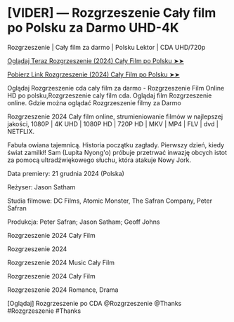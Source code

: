 # [VIDER] — Rozgrzeszenie Cały film po Polsku za Darmo UHD-4K
Rozgrzeszenie | Cały film za darmo | Polsku Lektor | CDA UHD/720p

<a href="https://love-4k.com/pl/movie/974453/rozgrzeszenie-gitcodepl"> Oglądaj Teraz Rozgrzeszenie (2024) Cały Film po Polsku ➤➤  </a>

<a href="https://love-4k.com/pl/movie/974453/rozgrzeszenie-gitcodepl"> Pobierz Link Rozgrzeszenie (2024) Cały Film po Polsku ➤➤ </a>

Oglądaj Rozgrzeszenie cda cały film za darmo - Rozgrzeszenie Film Online HD po polsku,Rozgrzeszenie caly film cda. Oglądaj film Rozgrzeszenie online. Gdzie można oglądać Rozgrzeszenie filmy za Darmo

Rozgrzeszenie 2024 Cały film online, strumieniowanie filmów w najlepszej jakości, 1080P | 4K UHD | 1080P HD | 720P HD | MKV | MP4 | FLV | dvd | NETFLIX.

Fabuła owiana tajemnicą. Historia początku zagłady. Pierwszy dzień, kiedy świat zamilkł! Sam (Lupita Nyong'o) próbuje przetrwać inwazję obcych istot za pomocą ultradźwiękowego słuchu, która atakuje Nowy Jork.

Data premiery: 21 grudnia 2024 (Polska)

Reżyser: Jason Satham

Studia filmowe: DC Films, Atomic Monster, The Safran Company, Peter Safran

Produkcja: Peter Safran; Jason Satham; Geoff Johns

Rozgrzeszenie 2024 Cały Film

Rozgrzeszenie 2024

Rozgrzeszenie 2024 Music Cały Film

Rozgrzeszenie 2024 Cały Film

Rozgrzeszenie 2024 Romance, Drama

[Oglądaj] Rozgrzeszenie po CDA @Rozgrzeszenie @Thanks #Rozgrzeszenie #Thanks
